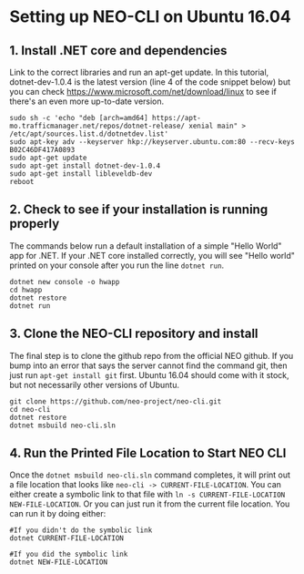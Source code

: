 # Setting up NEO-CLI on Ubuntu 16.04

## 1. Install .NET core and dependencies
Link to the correct libraries and run an apt-get update. In this tutorial, dotnet-dev-1.0.4 is the latest version (line 4 of the code snippet below) but you can check https://www.microsoft.com/net/download/linux to see if there's an even more up-to-date version.

```
sudo sh -c 'echo "deb [arch=amd64] https://apt-mo.trafficmanager.net/repos/dotnet-release/ xenial main" > /etc/apt/sources.list.d/dotnetdev.list'
sudo apt-key adv --keyserver hkp://keyserver.ubuntu.com:80 --recv-keys B02C46DF417A0893
sudo apt-get update
sudo apt-get install dotnet-dev-1.0.4
sudo apt-get install libleveldb-dev
reboot
```

## 2. Check to see if your installation is running properly
The commands below run a default installation of a simple "Hello World" app for .NET. If your .NET core installed correctly, you will see "Hello world" printed on your console after you run the line `dotnet run`.

```
dotnet new console -o hwapp
cd hwapp
dotnet restore
dotnet run 
```

## 3. Clone the NEO-CLI repository and install
The final step is to clone the github repo from the official NEO github. If you bump into an error that says the server cannot find the command git, then just run `apt-get install git` first. Ubuntu 16.04 should come with it stock, but not necessarily other versions of Ubuntu.

```
git clone https://github.com/neo-project/neo-cli.git
cd neo-cli
dotnet restore
dotnet msbuild neo-cli.sln
```

## 4. Run the Printed File Location to Start NEO CLI
Once the `dotnet msbuild neo-cli.sln` command completes, it will print out a file location that looks like `neo-cli -> CURRENT-FILE-LOCATION`. You can either create a symbolic link to that file with `ln -s CURRENT-FILE-LOCATION NEW-FILE-LOCATION`. Or you can just run it from the current file location. You can run it by doing either:

```
#If you didn't do the symbolic link
dotnet CURRENT-FILE-LOCATION

#If you did the symbolic link
dotnet NEW-FILE-LOCATION
```
